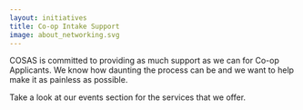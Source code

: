 ```yaml
---
layout: initiatives
title: Co-op Intake Support
image: about_networking.svg
---
```


COSAS is committed to providing as much support as we can for Co-op Applicants. We know how daunting the process can be and we want to help make it as painless as possible. 

Take a look at our events section for the services that we offer. 

